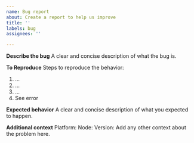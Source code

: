 ```yaml
---
name: Bug report
about: Create a report to help us improve
title: ''
labels: bug
assignees: ''

---
```


**Describe the bug**
A clear and concise description of what the bug is.

**To Reproduce**
Steps to reproduce the behavior:
1. ...
2. ...
3. ...
4. See error

**Expected behavior**
A clear and concise description of what you expected to happen.

**Additional context**
Platform:
Node: 
Version: 
Add any other context about the problem here.
